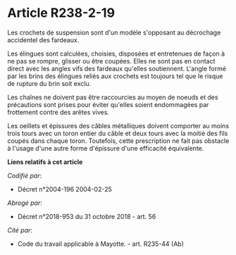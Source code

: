 # Article R238-2-19

Les crochets de suspension sont d'un modèle s'opposant au décrochage accidentel des fardeaux.

Les élingues sont calculées, choisies, disposées et entretenues de façon à ne pas se rompre, glisser ou être coupées. Elles
ne sont pas en contact direct avec les angles vifs des fardeaux qu'elles soutiennent. L'angle formé par les brins des
élingues reliés aux crochets est toujours tel que le risque de rupture du brin soit exclu.

Les chaînes ne doivent pas être raccourcies au moyen de noeuds et des précautions sont prises pour éviter qu'elles soient
endommagées par frottement contre des arêtes vives.

Les oeillets et épissures des câbles métalliques doivent comporter au moins trois tours avec un toron entier du câble et deux
tours avec la moitié des fils coupés dans chaque toron. Toutefois, cette prescription ne fait pas obstacle à l'usage d'une
autre forme d'épissure d'une efficacité équivalente.

**Liens relatifs à cet article**

_Codifié par_:

  - Décret n°2004-196 2004-02-25

_Abrogé par_:

  - Décret n°2018-953 du 31 octobre 2018 - art. 56

_Cité par_:

  - Code du travail applicable à Mayotte. - art. R235-44 (Ab)
